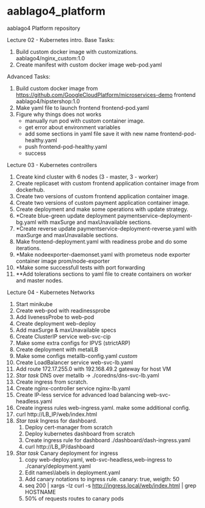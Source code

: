 # aablago4_platform
aablago4 Platform repository

Lecture 02 - Kubernetes intro.
Base Tasks:
1. Build custom docker image with customizations.
   aablago4/nginx_custom:1.0
2. Create manifest with custom docker image
    web-pod.yaml

Advanced Tasks:
1. Build custom docker image from https://github.com/GoogleCloudPlatform/microservices-demo frontend
   aablago4/hipstershop:1.0
2. Make yaml file to launch frontend
   frontend-pod.yaml
3. Figure why things does not works
    - manually run pod with custom container image.
    - get error about environment variables
    - add some sections in yaml file save it with new name frontend-pod-healthy.yaml
    - push frontend-pod-healthy.yaml
    - success

Lecture 03 - Kubernetes controllers
1. Create kind cluster with 6 nodes (3 - master, 3 - worker)
2. Create replicaset with custom frontend application container image from dockerhub.
3. Create two versions of custom frontend application container image.
4. Create two versions of custom payment application container image.
5. Create deployment and make some operations with update strategy.
6. *Create blue-green update deployment paymentservice-deployment-bg.yaml with maxSurge and maxUnavailable sections.
7. *Create reverse update paymentservice-deployment-reverse.yaml with maxSurge and maxUnavailable sections.
8. Make frontend-deployment.yaml with readiness probe and do some iterations.
9. *Make nodeexporter-daemonset.yaml with prometeus node exporter container image prom/node-exporter
10. *Make some successfull tests with port forwarding
11. **Add tolerations sections to yaml file to create containers on worker and master nodes.

Lecture 04 - Kubernetes Networks
1. Start minikube
2. Create web-pod with readinessprobe
3. Add livenessProbe to web-pod
4. Create deployment web-deploy
5. Add maxSurge & maxUnavailable specs
6. Create ClusterIP service web-svc-cip
7. Make some extra configs for IPVS (strictARP)
8. Create deployment with metalLB
9. Make some configs metallb-config.yaml *custom*
10. Create LoadBalancer service web-svc-lb.yaml
11. Add route 172.17.255.0 with 192.168.49.2 gateway for host VM
12. *Star task* DNS over metallb -> ./coredns/dns-svc-lb.yaml
13. Create ingress from scratch.
14. Create nginx-controller service nginx-lb.yaml
15. Create IP-less service for advanced load balancing web-svc-headless.yaml
16. Create ingress rules web-ingress.yaml. make some additional config.
17. curl http://LB_IP/web/index.html
18. *Star task* Ingress for dashboard.
    1. Deploy cert-manager from scratch
    2. Deploy kubernetes dashboard from scratch
    3. Create ingress rule for dashboard ./dashboard/dash-ingress.yaml
    4. curl http://LB_IP/dashboard
19. *Star task* Canary deployment for ingress
    1. copy web-deploy.yaml, web-svc-headless,web-ingress to ./canary/deployment.yaml
    2. Edit names\labels in deployment.yaml
    3. Add canary notations to ingress rule. canary: true, weigth: 50
    4. seq 200 | xargs -Iz curl -s http://ingress.local/web/index.html | grep HOSTNAME
    5. 50% of requests routes to canary pods